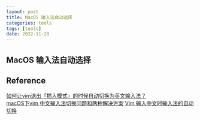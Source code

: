 ```yaml
---
layout: post
title: MacOS 输入法自动选择
categories: tools
tags: [tools]
date: 2022-11-28
---
```


## MacOS 输入法自动选择


## Reference
[如何让vim退出「插入模式」的时候自动切换为英文输入法？](https://www.zhihu.com/question/341748857)  
[macOS下vim 中文输入法切换问题和两种解决方案](https://blog.csdn.net/lxyoucan/article/details/114365153)
[Vim 输入中文时输入法的自动切换](https://zhuanlan.zhihu.com/p/460033947)  
